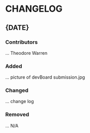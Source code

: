 # CHANGELOG

## {DATE}
### Contributors
...
Theodore Warren

### Added
...
picture of devBoard submission.jpg
### Changed
...
change log

### Removed
...
N/A